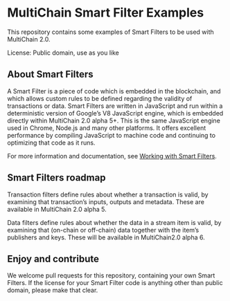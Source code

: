 MultiChain Smart Filter Examples
================================

This repository contains some examples of Smart Filters to be used with MultiChain 2.0.

License: Public domain, use as you like


About Smart Filters
-------------------

A Smart Filter is a piece of code which is embedded in the blockchain, and which allows custom rules to be defined regarding the validity of transactions or data. Smart Filters are written in JavaScript and run within a deterministic version of Google’s V8 JavaScript engine, which is embedded directly within MultiChain 2.0 alpha 5+. This is the same JavaScript engine used in Chrome, Node.js and many other platforms. It offers excellent performance by compiling JavaScript to machine code and continuing to optimizing that code as it runs.

For more information and documentation, see [Working with Smart Filters](https://www.multichain.com/developers/smart-filters/).


Smart Filters roadmap
---------------------

Transaction filters define rules about whether a transaction is valid, by examining that transaction’s inputs, outputs and metadata. These are available in MultiChain 2.0 alpha 5.

Data filters define rules about whether the data in a stream item is valid, by examining that (on-chain or off-chain) data together with the item’s publishers and keys. These will be available in MultiChain2.0 alpha 6.


Enjoy and contribute
--------------------

We welcome pull requests for this repository, containing your own Smart Filters. If the license for your Smart Filter code is anything other than public domain, please make that clear.